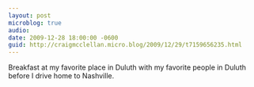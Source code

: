 ```yaml
---
layout: post
microblog: true
audio: 
date: 2009-12-28 18:00:00 -0600
guid: http://craigmcclellan.micro.blog/2009/12/29/t7159656235.html
---
```

Breakfast at my favorite place in Duluth with my favorite people in Duluth before I drive home to Nashville.
